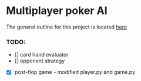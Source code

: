 # Multiplayer poker AI 

The general outline for this project is located [here](https://docs.google.com/document/d/1zoIaEfRAAT-VjQAq6Jvh9zhmUQAf13CJb77YE9rOhT8/edit?usp=sharing)


### TODO:
- [] card hand evaluator
- [] opponent strategy
- [x] post-flop game - modified player.py and game.py